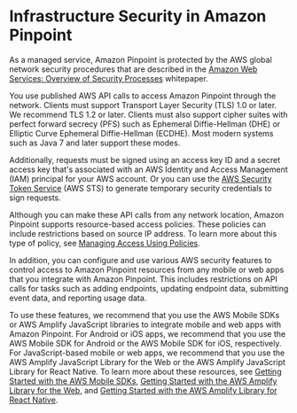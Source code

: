 # Infrastructure Security in Amazon Pinpoint<a name="security-infrastructure-security"></a>

As a managed service, Amazon Pinpoint is protected by the AWS global network security procedures that are described in the [Amazon Web Services: Overview of Security Processes](https://d0.awsstatic.com/whitepapers/Security/AWS_Security_Whitepaper.pdf) whitepaper\.

You use published AWS API calls to access Amazon Pinpoint through the network\. Clients must support Transport Layer Security \(TLS\) 1\.0 or later\. We recommend TLS 1\.2 or later\. Clients must also support cipher suites with perfect forward secrecy \(PFS\) such as Ephemeral Diffie\-Hellman \(DHE\) or Elliptic Curve Ephemeral Diffie\-Hellman \(ECDHE\)\. Most modern systems such as Java 7 and later support these modes\. 

Additionally, requests must be signed using an access key ID and a secret access key that's associated with an AWS Identity and Access Management \(IAM\) principal for your AWS account\. Or you can use the [AWS Security Token Service](https://docs.aws.amazon.com/STS/latest/APIReference/Welcome.html) \(AWS STS\) to generate temporary security credentials to sign requests\.

Although you can make these API calls from any network location, Amazon Pinpoint supports resource\-based access policies\. These policies can include restrictions based on source IP address\. To learn more about this type of policy, see [Managing Access Using Policies](security-iam.md#security_iam_access-manage)\.

In addition, you can configure and use various AWS security features to control access to Amazon Pinpoint resources from any mobile or web apps that you integrate with Amazon Pinpoint\. This includes restrictions on API calls for tasks such as adding endpoints, updating endpoint data, submitting event data, and reporting usage data\. 

To use these features, we recommend that you use the AWS Mobile SDKs or AWS Amplify JavaScript libraries to integrate mobile and web apps with Amazon Pinpoint\. For Android or iOS apps, we recommend that you use the AWS Mobile SDK for Android or the AWS Mobile SDK for iOS, respectively\. For JavaScript\-based mobile or web apps, we recommend that you use the AWS Amplify JavaScript Library for the Web or the AWS Amplify JavaScript Library for React Native\. To learn more about these resources, see [Getting Started with the AWS Mobile SDKs](https://docs.aws.amazon.com//aws-mobile/latest/developerguide/getting-started.html), [Getting Started with the AWS Amplify Library for the Web](https://docs.aws.amazon.com//aws-mobile/latest/developerguide/web-getting-started.html), and [Getting Started with the AWS Amplify Library for React Native](https://docs.aws.amazon.com//aws-mobile/latest/developerguide/react-native-getting-started.html)\.